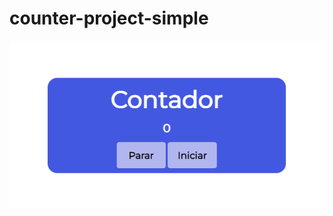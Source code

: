 # counter-project-simple

<img src="https://github.com/ItaloBasilio/counter-project-simple/blob/master/assets/counter-git.png?raw=true" />
